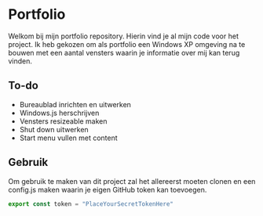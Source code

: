 # Portfolio
Welkom bij mijn portfolio repository. Hierin vind je al mijn code voor het project. Ik heb gekozen om als portfolio een Windows XP omgeving na te bouwen met een aantal vensters waarin je informatie over mij kan terug vinden.

## To-do
- Bureaublad inrichten en uitwerken
- Windows.js herschrijven
- Vensters resizeable maken
- Shut down uitwerken
- Start menu vullen met content

## Gebruik
Om gebruik te maken van dit project zal het allereerst moeten clonen en een config.js maken waarin je eigen GitHub token kan toevoegen.
```js
export const token = "PlaceYourSecretTokenHere"
```
